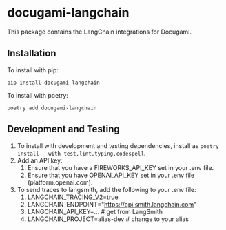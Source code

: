 # docugami-langchain

This package contains the LangChain integrations for Docugami.

## Installation

To install with pip:

`pip install docugami-langchain`

To install with poetry:

`poetry add docugami-langchain`

## Development and Testing

1. To install with development and testing dependencies, install as `poetry install --with test,lint,typing,codespell`.
1. Add an API key:
    1. Ensure that you have a FIREWORKS_API_KEY set in your .env file.
    1. Ensure that you have OPENAI_API_KEY set in your .env file (platform.openai.com).
1. To send traces to langsmith, add the following to your .env file:
    1. LANGCHAIN_TRACING_V2=true
    1. LANGCHAIN_ENDPOINT="https://api.smith.langchain.com"
    1. LANGCHAIN_API_KEY=... # get from LangSmith
    1. LANGCHAIN_PROJECT=alias-dev # change to your alias
